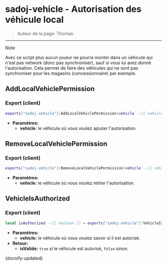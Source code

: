 # sadoj-vehicle - Autorisation des véhicule local

> Auteur de la page: Thomas.

---
> [!note]
> Avec ce script plus aucun joueur ne pourra monter dans un véhicule qui n'est pas network (donc pas synchroniser), sauf si vous lui avez donné l'autorisation. Cela permet de faire des véhicules qui ne sont pas synchroniser pour les magasins (concessionnaire) par exemple.

## AddLocalVehiclePermission
<!-- tabs:start -->
### **Export (client)**
```lua
exports["sadoj-vehicle"]:AddLocalVehiclePermission(vehicle --[[ vehicle ]])
```
* **Paramètres:**
  * **vehicle:** le véhicule où vous voulez ajouter l'autorisation.

<!-- tabs:end -->

## RemoveLocalVehiclePermission
<!-- tabs:start -->
### **Export (client)**
```lua
exports["sadoj-vehicle"]:RemoveLocalVehiclePermission(vehicle --[[ vehicle ]])
```
* **Paramètres:**
  * **vehicle:** le véhicule où vous voulez retirer l'autorisation.
<!-- tabs:end -->

## VehicleIsAuthorized
<!-- tabs:start -->
### **Export (client)**
```lua
local isAuthorized --[[ boolean ]] = exports["sadoj-vehicle"]:VehicleIsAuthorized(vehicle --[[ vehicle ]])
```
* **Paramètres:**
  * **vehicle:** le véhicule où vous voulez savoir si il est autorisé.
* **Retour:**
  * **isValide:** `true` si le véhicule est autorisé, `false` sinon.
<!-- tabs:end -->

{docsify-updated}
